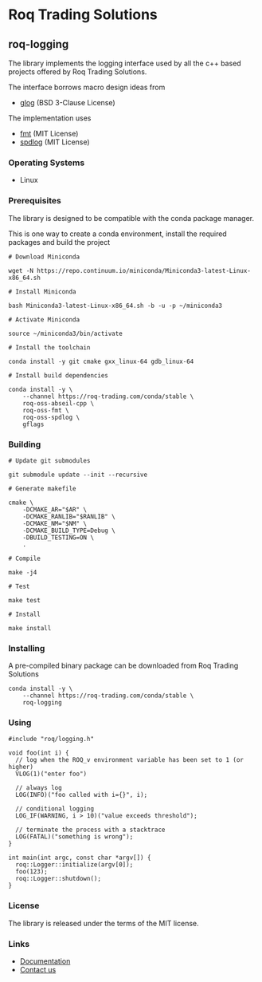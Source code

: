 # Roq Trading Solutions

## roq-logging


The library implements the logging interface used by all the c++ based projects
offered by Roq Trading Solutions.

The interface borrows macro design ideas from

* [glog](https://github.com/google/glog) (BSD 3-Clause License)

The implementation uses

* [fmt](https://github.com/fmtlib/fmt) (MIT License)
* [spdlog](https://github.com/gabime/spdlog) (MIT License)


### Operating Systems

* Linux


### Prerequisites

The library is designed to be compatible with the conda package manager.

This is one way to create a conda environment, install the required
packages and build the project

```
# Download Miniconda

wget -N https://repo.continuum.io/miniconda/Miniconda3-latest-Linux-x86_64.sh

# Install Miniconda

bash Miniconda3-latest-Linux-x86_64.sh -b -u -p ~/miniconda3

# Activate Miniconda

source ~/miniconda3/bin/activate

# Install the toolchain

conda install -y git cmake gxx_linux-64 gdb_linux-64

# Install build dependencies

conda install -y \
    --channel https://roq-trading.com/conda/stable \
    roq-oss-abseil-cpp \
    roq-oss-fmt \
    roq-oss-spdlog \
    gflags
```


### Building

```
# Update git submodules

git submodule update --init --recursive

# Generate makefile

cmake \
    -DCMAKE_AR="$AR" \
    -DCMAKE_RANLIB="$RANLIB" \
    -DCMAKE_NM="$NM" \
    -DCMAKE_BUILD_TYPE=Debug \
    -DBUILD_TESTING=ON \
    .

# Compile

make -j4

# Test

make test

# Install

make install
```


### Installing

A pre-compiled binary package can be downloaded from Roq Trading Solutions

```
conda install -y \
    --channel https://roq-trading.com/conda/stable \
    roq-logging
```

### Using

```
#include "roq/logging.h"

void foo(int i) {
  // log when the ROQ_v environment variable has been set to 1 (or higher)
  VLOG(1)("enter foo")

  // always log
  LOG(INFO)("foo called with i={}", i);

  // conditional logging
  LOG_IF(WARNING, i > 10)("value exceeds threshold");

  // terminate the process with a stacktrace
  LOG(FATAL)("something is wrong");
}

int main(int argc, const char *argv[]) {
  roq::Logger::initialize(argv[0]);
  foo(123);
  roq::Logger::shutdown();
}
```


### License

The library is released under the terms of the MIT license.


### Links

* [Documentation](https://roq-trading.com/docs)
* [Contact us](mailto:info@roq-trading.com)
